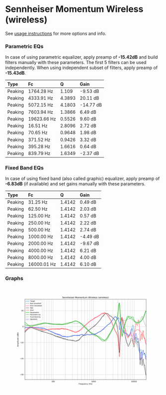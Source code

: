 # Sennheiser Momentum Wireless (wireless)
See [usage instructions](https://github.com/jaakkopasanen/AutoEq#usage) for more options and info.

### Parametric EQs
In case of using parametric equalizer, apply preamp of **-15.42dB** and build filters manually
with these parameters. The first 5 filters can be used independently.
When using independent subset of filters, apply preamp of **-15.43dB**.

| Type    | Fc          |      Q | Gain      |
|:--------|:------------|:-------|:----------|
| Peaking | 1764.28 Hz  | 1.109  | -9.53 dB  |
| Peaking | 4333.91 Hz  | 4.3893 | 20.11 dB  |
| Peaking | 5072.15 Hz  | 4.1803 | -14.77 dB |
| Peaking | 7603.94 Hz  | 1.3866 | 6.49 dB   |
| Peaking | 19623.66 Hz | 0.5526 | 9.60 dB   |
| Peaking | 16.51 Hz    | 2.8096 | 2.72 dB   |
| Peaking | 70.65 Hz    | 0.9648 | 1.98 dB   |
| Peaking | 371.52 Hz   | 0.9426 | 3.32 dB   |
| Peaking | 395.28 Hz   | 1.6616 | 0.64 dB   |
| Peaking | 839.79 Hz   | 1.6349 | -2.37 dB  |

### Fixed Band EQs
In case of using fixed band (also called graphic) equalizer, apply preamp of **-6.83dB**
(if available) and set gains manually with these parameters.

| Type    | Fc          |      Q | Gain     |
|:--------|:------------|:-------|:---------|
| Peaking | 31.25 Hz    | 1.4142 | 0.49 dB  |
| Peaking | 62.50 Hz    | 1.4142 | 2.03 dB  |
| Peaking | 125.00 Hz   | 1.4142 | 0.57 dB  |
| Peaking | 250.00 Hz   | 1.4142 | 2.22 dB  |
| Peaking | 500.00 Hz   | 1.4142 | 2.74 dB  |
| Peaking | 1000.00 Hz  | 1.4142 | -4.49 dB |
| Peaking | 2000.00 Hz  | 1.4142 | -9.67 dB |
| Peaking | 4000.00 Hz  | 1.4142 | 6.21 dB  |
| Peaking | 8000.00 Hz  | 1.4142 | 4.00 dB  |
| Peaking | 16000.01 Hz | 1.4142 | 6.10 dB  |

### Graphs
![](./Sennheiser%20Momentum%20Wireless%20(wireless).png)
